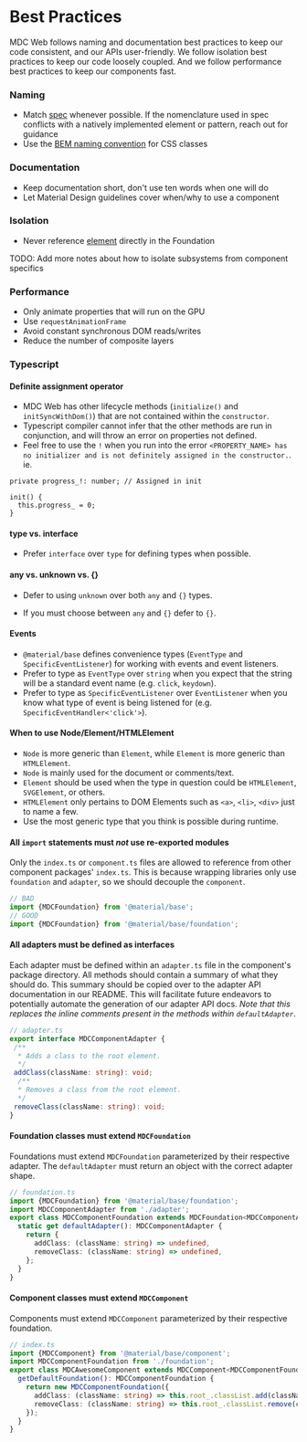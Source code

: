 # Best Practices

MDC Web follows naming and documentation best practices to keep our code
consistent, and our APIs user-friendly. We follow isolation best practices to
keep our code loosely coupled. And we follow performance best practices to keep
our components fast.

### Naming

*  Match [spec](https://material.io/guidelines) whenever possible. If the nomenclature used in spec conflicts with a natively implemented element or pattern, reach out for guidance
*  Use the [BEM naming convention](http://getbem.com/naming/) for CSS classes

### Documentation

* Keep documentation short, don't use ten words when one will do
* Let Material Design guidelines cover when/why to use a component

### Isolation

*  Never reference [element](https://developer.mozilla.org/en-US/docs/Web/API/Element) directly in the Foundation

TODO: Add more notes about how to isolate subsystems from component specifics

### Performance

*  Only animate properties that will run on the GPU
*  Use `requestAnimationFrame`
*  Avoid constant synchronous DOM reads/writes
*  Reduce the number of composite layers

### Typescript

#### Definite assignment operator
* MDC Web has other lifecycle methods (`initialize()` and `initSyncWithDom()`) that are not contained within the `constructor`.
* Typescript compiler cannot infer that the other methods are run in conjunction, and will throw an error on properties not defined.
* Feel free to use the `!` when you run into the error `<PROPERTY_NAME> has no initializer and is not definitely assigned in the constructor.`. ie.

```
private progress_!: number; // Assigned in init

init() {
  this.progress_ = 0;
}
```

#### type vs. interface
* Prefer `interface` over `type` for defining types when possible.

#### any vs. unknown vs. {}
* Defer to using `unknown` over both `any` and `{}` types.

* If you must choose between `any` and `{}` defer to `{}`.

#### Events
* `@material/base` defines convenience types (`EventType` and `SpecificEventListener`) for working with events and event listeners.
* Prefer to type as `EventType` over `string` when you expect that the string will be a standard event name (e.g. `click`, `keydown`).
* Prefer to type as `SpecificEventListener` over `EventListener` when you know what type of event is being listened for (e.g. `SpecificEventHandler<'click'>`).

#### When to use Node/Element/HTMLElement
* `Node` is more generic than `Element`, while `Element` is more generic than `HTMLElement`.
* `Node` is mainly used for the document or comments/text.
* `Element` should be used when the type in question could be `HTMLElement`, `SVGElement`, or others.
* `HTMLElement` only pertains to DOM Elements such as `<a>`, `<li>`, `<div>` just to name a few.
* Use the most generic type that you think is possible during runtime.

#### All `import` statements must _not_ use re-exported modules

Only the `index.ts` or `component.ts` files are allowed to reference from other component packages' `index.ts`. This is because wrapping libraries only use `foundation` and `adapter`, so we should decouple the `component`.

```ts
// BAD
import {MDCFoundation} from '@material/base';
// GOOD
import {MDCFoundation} from '@material/base/foundation';
```

#### All adapters must be defined as interfaces

Each adapter must be defined within an `adapter.ts` file in the component's package directory.
All methods should contain a summary of what they should do. This summary should be
copied over to the adapter API documentation in our README. This will facilitate future endeavors
to potentially automate the generation of our adapter API docs. _Note that this replaces the
inline comments present in the methods within `defaultAdapter`_.

 ```ts
// adapter.ts
export interface MDCComponentAdapter {
  /**
   * Adds a class to the root element.
   */
  addClass(className: string): void;
   /**
   * Removes a class from the root element.
   */
  removeClass(className: string): void;
}
```

#### Foundation classes must extend `MDCFoundation`

 Foundations must extend `MDCFoundation` parameterized by their respective adapter. The
`defaultAdapter` must return an object with the correct adapter shape.

```ts
// foundation.ts
import {MDCFoundation} from '@material/base/foundation';
import MDCComponentAdapter from './adapter';
export class MDCComponentFoundation extends MDCFoundation<MDCComponentAdapter> {
  static get defaultAdapter(): MDCComponentAdapter {
    return {
      addClass: (className: string) => undefined,
      removeClass: (className: string) => undefined,
    };
  }
}
```

#### Component classes must extend `MDCComponent`

Components must extend `MDCComponent` parameterized by their respective foundation.

```ts
// index.ts
import {MDCComponent} from '@material/base/component';
import MDCComponentFoundation from './foundation';
export class MDCAwesomeComponent extends MDCComponent<MDCComponentFoundation> {
  getDefaultFoundation(): MDCComponentFoundation {
    return new MDCComponentFoundation({
      addClass: (className: string) => this.root_.classList.add(className),
      removeClass: (className: string) => this.root_.classList.remove(className),
    });
  }
}
```

